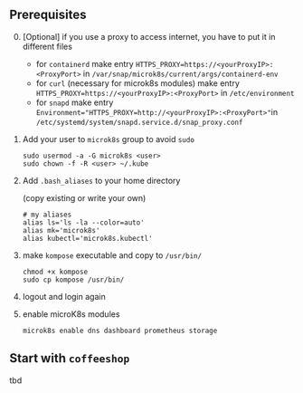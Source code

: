 ## Prerequisites

0. [Optional] if you use a proxy to access internet, you have to put it in different files

   - for `containerd` make entry `HTTPS_PROXY=https://<yourProxyIP>:<ProxyPort>` in `/var/snap/microk8s/current/args/containerd-env`
   - for `curl` (necessary for microk8s modules) make entry `HTTPS_PROXY=https://<yourProxyIP>:<ProxyPort>` in `/etc/environment`
   - for `snapd` make entry `Environment="HTTPS_PROXY=http://<yourProxyIP>:<ProxyPort>"`in `/etc/systemd/system/snapd.service.d/snap_proxy.conf` 

1. Add your user to `microk8s` group to avoid `sudo`

   ```
   sudo usermod -a -G microk8s <user>
   sudo chown -f -R <user> ~/.kube
   ```

2. Add `.bash_aliases` to your home directory 

   (copy existing or write your own)

   ```
   # my aliases
   alias ls='ls -la --color=auto'
   alias mk='microk8s'
   alias kubectl='microk8s.kubectl'
   ```

3. make `kompose` executable and copy to `/usr/bin/`
   
   ```
   chmod +x kompose
   sudo cp kompose /usr/bin/
   ``` 

4. logout and login again

5. enable microK8s modules
   ```
   microk8s enable dns dashboard prometheus storage
   ```

## Start with `coffeeshop`
tbd 
